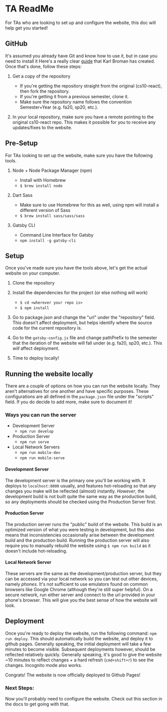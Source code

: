 # TA ReadMe

For TAs who are looking to set up and configure the website, this doc will help get you started!

## GitHub

It's assumed you already have Git and know how to use it, but in case you need to install it Here's a really clear [guide](http://kbroman.org/github_tutorial/pages/first_time.html) that Karl Broman has created. Once that's done, follow these steps:

1. Get a copy of the repository
    * If you're getting the repository straight from the original (cs10-react), then fork the repository.
    * If you're getting it from a previous semester, clone it.
    * Make sure the repository name follows the convention Semester+Year (e.g. fa20, sp20, etc.).

2. In your local repository, make sure you have a remote pointing to the original cs10-react repo. This makes it possible for you to receive any updates/fixes to the
  website.

## Pre-Setup

For TAs looking to set up the website, make sure you have the following tools.

1. Node + Node Package Manager (npm)
    * Install with Homebrew
    * ```$ brew install node```

2. Dart Sass
    * Make sure to use Homebrew for this as well, using npm will install a different version of Sass
    * ```$ brew install sass/sass/sass```

3. Gatsby CLI
    * Command Line Interface for Gatsby
    * ```npm install -g gatsby-cli```

## Setup

Once you've made sure you have the tools above, let's get the actual website on your computer.

1. Clone the repository

2. Install the dependencies for the project (or else nothing will work)
    * ```$ cd <wherever your repo is>```
    * ```$ npm install```

3. Go to package.json and change the "url" under the "repository" field. This doesn't affect deployment, but helps identify where the source code for the current repository is.

4. Go to the ```gatsby-config.js``` file and change pathPrefix to the semester that the iteration of the website will fall under (e.g. fa20, sp20, etc.). This _will_ affect deployment.

5. Time to deploy locally!

## Running the website locally

There are a couple of options on how you can run the website locally. They aren't alternatives for one another and have specific purposes. These configurations are all defined in the ```package.json``` file under the "scripts" field. If you do decide to add more, make sure to document it!

### Ways you can run the server

* Development Server
  * ```npm run develop```
* Production Server
  * ```npm run serve```
* Local Network Servers
  * ```npm run mobile-dev```
  * ```npm run mobile-serve```

#### Development Server

The development server is the primary one you'll be working with. It deploys to ```localhost:8000``` usually, and features hot-reloading so that any changes you make will be reflected (almost) instantly. *However*, the development build is not built quite the same way as the production build, so any deployments should be checked using the Production Server first.

#### Production Server

The production server runs the "public" build of the website. This build is an optimized version of what you were testing in development, but this also means that inconsistencies occasionally arise between the development build and the production build. Running the production server will also require you to manually rebuild the website using ```$ npm run build``` as it doesn't include hot-reloading.

#### Local Network Server

These servers are the same as the development/production server, but they can be accessed via your local network so you can test out other devices, namely *phones*. It's not sufficient to use emulators found on common browsers like Google Chrome (although they're still super helpful). On a secure network, run either server and connect to the url provided in your phone's browser. This will give you the best sense of how the website will look.

## Deployment

Once you're ready to deploy the website, run the following command: ```npm run deploy```.
This should automatically build the website, and deploy it to github pages. Generally speaking, the initial deployment will take a few minutes to become visible. Subsequent deployments however, should be reflected relatively quickly. Generally speaking, it's good to give the website ~10 minutes to reflect changes + a hard refresh (```cmd+shift+r```) to see the changes. Incognito mode also works.

Congrats! The website is now officially deployed to Github Pages!

### Next Steps:

Now you'll probably need to configure the website. Check out this section in the docs to get going with that.
